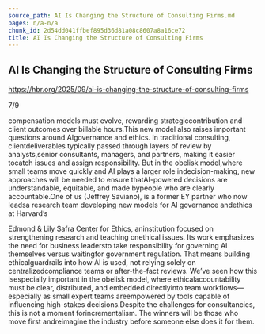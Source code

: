 ```yaml
---
source_path: AI Is Changing the Structure of Consulting Firms.md
pages: n/a-n/a
chunk_id: 2d54dd041ffbef895d36d81a08c8607a8a16ce72
title: AI Is Changing the Structure of Consulting Firms
---
```

## AI Is Changing the Structure of Consulting Firms

https://hbr.org/2025/09/ai-is-changing-the-structure-of-consulting-ﬁrms

7/9

compensation models must evolve, rewarding strategiccontribution and client outcomes over billable hours.This new model also raises important questions around AIgovernance and ethics. In traditional consulting, clientdeliverables typically passed through layers of review by analysts,senior consultants, managers, and partners, making it easier tocatch issues and assign responsibility. But in the obelisk model,where small teams move quickly and AI plays a larger role indecision-making, new approaches will be needed to ensure thatAI-powered decisions are understandable, equitable, and made bypeople who are clearly accountable.One of us (Jeffrey Saviano), is a former EY partner who now leadsa research team developing new models for AI governance andethics at Harvard’s

Edmond & Lily Safra Center for Ethics, aninstitution focused on strengthening research and teaching onethical issues. Its work emphasizes the need for business leadersto take responsibility for governing AI themselves versus waitingfor government regulation. That means building ethicalguardrails into how AI is used, not relying solely on centralizedcompliance teams or after-the-fact reviews. We’ve seen how this isespecially important in the obelisk model, where ethicalaccountability must be clear, distributed, and embedded directlyinto team workflows—especially as small expert teams areempowered by tools capable of influencing high-stakes decisions.Despite the challenges for consultancies, this is not a moment forincrementalism. The winners will be those who move first andreimagine the industry before someone else does it for them.
